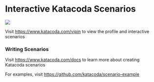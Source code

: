 # Interactive Katacoda Scenarios

[![](http://shields.katacoda.com/katacoda/vipin/count.svg)](https://www.katacoda.com/vipin "Get your profile on Katacoda.com")

Visit https://www.katacoda.com/vipin to view the profile and interactive scenarios

### Writing Scenarios
Visit https://www.katacoda.com/docs to learn more about creating Katacoda scenarios

For examples, visit https://github.com/katacoda/scenario-example
